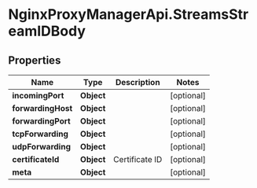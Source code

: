 # NginxProxyManagerApi.StreamsStreamIDBody

## Properties
Name | Type | Description | Notes
------------ | ------------- | ------------- | -------------
**incomingPort** | **Object** |  | [optional] 
**forwardingHost** | **Object** |  | [optional] 
**forwardingPort** | **Object** |  | [optional] 
**tcpForwarding** | **Object** |  | [optional] 
**udpForwarding** | **Object** |  | [optional] 
**certificateId** | **Object** | Certificate ID | [optional] 
**meta** | **Object** |  | [optional] 
